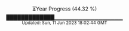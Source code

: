 <p align="center">
⏳Year Progress (44.32 %) <br>
█████████████▁▁▁▁▁▁▁▁▁▁▁▁▁▁▁▁▁ <br>
<sub>Updated: Sun, 11 Jun 2023 18:02:44 GMT</sub>
</p>

